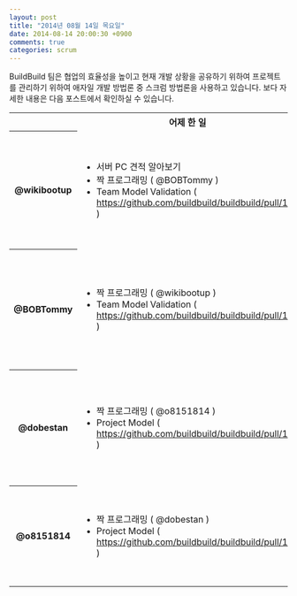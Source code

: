 ```yaml
---
layout: post
title: "2014년 08월 14일 목요일"
date: 2014-08-14 20:00:30 +0900
comments: true
categories: scrum
---
```


<div class="alert alert-info">
  BuildBuild 팀은 협업의 효율성을 높이고 현재 개발 상황을 공유하기 위하여
  프로젝트를 관리하기 위하여 애자일 개발 방법론 중 스크럼 방법론을 사용하고 있습니다.
  보다 자세한 내용은 다음 포스트에서 확인하실 수 있습니다.
</div>

<table class="table">
  <tr>
    <th></th>
    <th>어제 한 일</th>
    <th>오늘 할 일</th>
  </tr>
  <tr>
    <th>@wikibootup</th>
    <td>
      <ul>
        <li>서버 PC 견적 알아보기</li>
        <li>짝 프로그래밍 ( @BOBTommy )</li>
        <li>Team Model Validation ( <a href="https://github.com/buildbuild/buildbuild/pull/19">https://github.com/buildbuild/buildbuild/pull/19</a> ) </li>
      </ul>
    </td>
    <td>
      <ul>
        <li>짝 프로그래밍 ( @BOBTommy )</li>
        <li>Team Model Validation 완성하기</li>
        <li>Team Model 관련 코드 작성</li>
      </ul>
    </td>
  </tr>
  <tr>
    <th>@BOBTommy</th>
    <td>
      <ul>
        <li>짝 프로그래밍 ( @wikibootup )</li>
        <li> Team Model Validation ( <a href="https://github.com/buildbuild/buildbuild/pull/19">https://github.com/buildbuild/buildbuild/pull/19</a> ) </li>
      </ul>
    </td>
    <td>
      <ul>
        <li>짝 프로그래밍 ( @wikibootup )</li>
        <li>Team ~ User 초대하기 기능 설계하기</li>
        <li>Team ~ User 초대하기 기능 구현하기</li>
      </ul>
    </td>
  </tr>
  <tr>
    <th>@dobestan</th>
    <td>
      <ul>
        <li>짝 프로그래밍 ( @o8151814 )</li>
        <li>Project Model ( <a href="https://github.com/buildbuild/buildbuild/pull/18">https://github.com/buildbuild/buildbuild/pull/18</a> ) </li>
      </ul>
    </td>
    <td>
      <ul>
        <li>짝 프로그래밍 ( @o8151814 )</li>
        <li>BuildBuild 블로그 설정하기</li>
        <li>REST Framework > API Authentication</li>
      </ul>
    </td>
  </tr>
  <tr>
    <th>@o8151814</th>
    <td>
      <ul>
        <li>짝 프로그래밍 ( @dobestan )</li>
        <li>Project Model ( <a href="https://github.com/buildbuild/buildbuild/pull/18">https://github.com/buildbuild/buildbuild/pull/18</a> ) </li>
      </ul>
    </td>
    <td>
      <ul>
        <li>짝 프로그래밍 ( @dobestan )</li>
        <li>Project Model Validation + Test</li>
        <li>Refactoring Test Code</li>
      </ul>
    </td>
  </tr>
</table>
